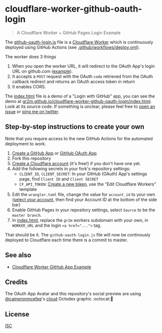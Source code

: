 # cloudflare-worker-github-oauth-login

> A Cloudflare Worker + GitHub Pages Login Example

The [github-oauth-login.js](github-oauth-login.js) file is a [Cloudflare Worker](https://workers.cloudflare.com/) which is continuously deployed using GitHub Actions (see [.github/workflows/deploy.yml](.github/workflows/deploy.yml)).

The worker does 3 things

1. When you open the worker URL, it will redirect to the OAuth App's login URL on github.com ([example](https://github-oauth-login.gr2m.workers.dev)).
2. It accepts a `POST` request with the OAuth `code` retrieved from the OAuth callback redirect and returns an OAuth access token in return
3. It enables CORS.

The [index.html](index.html) file is a demo of a "Login with GitHub" app, you can see the demo at [gr2m.github.io/cloudflare-worker-github-oauth-login/index.html](https://gr2m.github.io/cloudflare-worker-github-oauth-login/index.html). Look at its source code. If something is unclear, please feel free to [open an issue](https://github.com/gr2m/cloudflare-worker-github-oauth-login/issues) or [ping me on twitter](https://twitter.com/gr2m).

## Step-by-step instructions to create your own

Note that you require access to the new GitHub Actions for the automated deployment to work.

1. [Create a GitHub App](https://developer.github.com/apps/building-github-apps/creating-a-github-app/) or [GitHub OAuth App](https://developer.github.com/apps/building-oauth-apps/creating-an-oauth-app/)
1. Fork this repository
1. [Create a Cloudflare account](https://dash.cloudflare.com/) (it's free!) if you don't have one yet.
1. Add the following secrets in your fork's repository settings:
   - `CLIENT_ID`, `CLIENT_SECRET`: In your GitHub (OAuth) App's settings page, find `Client ID` and `Client SECRET`
   - `CF_API_TOKEN`: [Create a new token](https://dash.cloudflare.com/profile/api-tokens), use the "Edit Cloudflare Workers" template
1. Edit the `wrangler.toml` file, change the value for `account_id` to your own ([select your account](https://dash.cloudflare.com/), then find your Account ID at the bottom of the side bar)
1. Enable GitHub Pages in your repository settings, select `Source` to be the `master branch`.
1. In [index.html](index.html), replace the `gr2m` workers subdomain with your own, in `WORKER_URL` and the login `<a href="...">` tag.

That should be it. The `github-oauth-login.js` file will now be continously deployed to Cloudflare each time there is a commit to master.

## See also

- [Cloudflare Worker GitHub App Example](https://github.com/gr2m/cloudflare-worker-github-app-example/#readme)

## Credits

The OAuth App Avatar and this repository's social preview are using [@cameronmcefee](https://github.com/cameronmcefee)'s [cloud](https://octodex.github.com/cloud/) Octodex graphic :octocat:💖

## License

[ISC](LICENSE)
